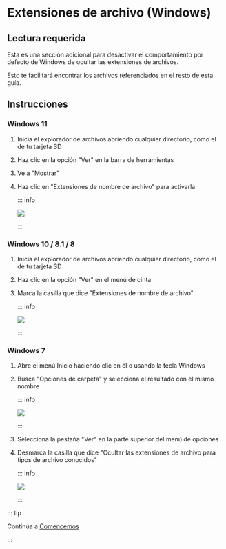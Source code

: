 # Extensiones de archivo (Windows)

## Lectura requerida

Esta es una sección adicional para desactivar el comportamiento por defecto de Windows de ocultar las extensiones de archivos.

Esto te facilitará encontrar los archivos referenciados en el resto de esta guía.

## Instrucciones

### Windows 11

1. Inicia el explorador de archivos abriendo cualquier directorio, como el de tu tarjeta SD
2. Haz clic en la opción "Ver" en la barra de herramientas
3. Ve a "Mostrar"
4. Haz clic en "Extensiones de nombre de archivo" para activarla

   ::: info

   ![](/images/screenshots/windows-11-file-extensions.png)

   :::

### Windows 10 / 8.1 / 8

1. Inicia el explorador de archivos abriendo cualquier directorio, como el de tu tarjeta SD
2. Haz clic en la opción "Ver" en el menú de cinta
3. Marca la casilla que dice "Extensiones de nombre de archivo"

   ::: info

   ![](/images/screenshots/windows-10-file-extensions.png)

   :::

### Windows 7

1. Abre el menú Inicio haciendo clic en él o usando la tecla Windows

2. Busca "Opciones de carpeta" y selecciona el resultado con el mismo nombre

   ::: info

   ![](/images/screenshots/windows-7-folder-options-start-menu.png)

   :::

3. Selecciona la pestaña "Ver" en la parte superior del menú de opciones

4. Desmarca la casilla que dice "Ocultar las extensiones de archivo para tipos de archivo conocidos"

   ::: info

   ![](/images/screenshots/windows-7-folder-options.png)

   :::

::: tip

Continúa a [Comencemos](get-started)

:::
